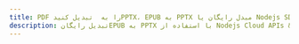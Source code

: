 ---title: PDF را به  تبدیل کنیدPPTX، EPUB به PPTX مبدل رایگان یا Nodejs SDKdescription: تبدیل رایگانEPUB به PPTX با استفاده از Nodejs Cloud APIs & SDK همچنین اسناد PDF را در Cloud ایجاد، ویرایش و رندر کنید.---